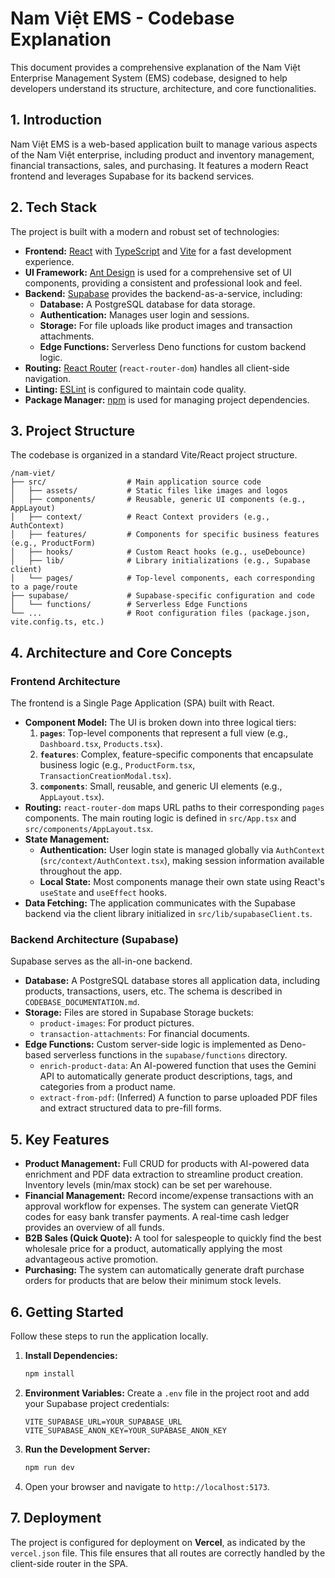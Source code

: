 # Nam Việt EMS - Codebase Explanation

This document provides a comprehensive explanation of the Nam Việt Enterprise Management System (EMS) codebase, designed to help developers understand its structure, architecture, and core functionalities.

## 1. Introduction

Nam Việt EMS is a web-based application built to manage various aspects of the Nam Việt enterprise, including product and inventory management, financial transactions, sales, and purchasing. It features a modern React frontend and leverages Supabase for its backend services.

## 2. Tech Stack

The project is built with a modern and robust set of technologies:

-   **Frontend:** [React](https://react.dev/) with [TypeScript](https://www.typescriptlang.org/) and [Vite](https://vitejs.dev/) for a fast development experience.
-   **UI Framework:** [Ant Design](https://ant.design/) is used for a comprehensive set of UI components, providing a consistent and professional look and feel.
-   **Backend:** [Supabase](https://supabase.com/) provides the backend-as-a-service, including:
    -   **Database:** A PostgreSQL database for data storage.
    -   **Authentication:** Manages user login and sessions.
    -   **Storage:** For file uploads like product images and transaction attachments.
    -   **Edge Functions:** Serverless Deno functions for custom backend logic.
-   **Routing:** [React Router](https://reactrouter.com/) (`react-router-dom`) handles all client-side navigation.
-   **Linting:** [ESLint](https://eslint.org/) is configured to maintain code quality.
-   **Package Manager:** [npm](https://www.npmjs.com/) is used for managing project dependencies.

## 3. Project Structure

The codebase is organized in a standard Vite/React project structure.

```
/nam-viet/
├── src/                  # Main application source code
│   ├── assets/           # Static files like images and logos
│   ├── components/       # Reusable, generic UI components (e.g., AppLayout)
│   ├── context/          # React Context providers (e.g., AuthContext)
│   ├── features/         # Components for specific business features (e.g., ProductForm)
│   ├── hooks/            # Custom React hooks (e.g., useDebounce)
│   ├── lib/              # Library initializations (e.g., Supabase client)
│   └── pages/            # Top-level components, each corresponding to a page/route
├── supabase/             # Supabase-specific configuration and code
│   └── functions/        # Serverless Edge Functions
└── ...                   # Root configuration files (package.json, vite.config.ts, etc.)
```

## 4. Architecture and Core Concepts

### Frontend Architecture

The frontend is a Single Page Application (SPA) built with React.

-   **Component Model:** The UI is broken down into three logical tiers:
    1.  **`pages`**: Top-level components that represent a full view (e.g., `Dashboard.tsx`, `Products.tsx`).
    2.  **`features`**: Complex, feature-specific components that encapsulate business logic (e.g., `ProductForm.tsx`, `TransactionCreationModal.tsx`).
    3.  **`components`**: Small, reusable, and generic UI elements (e.g., `AppLayout.tsx`).
-   **Routing:** `react-router-dom` maps URL paths to their corresponding `pages` components. The main routing logic is defined in `src/App.tsx` and `src/components/AppLayout.tsx`.
-   **State Management:**
    -   **Authentication:** User login state is managed globally via `AuthContext` (`src/context/AuthContext.tsx`), making session information available throughout the app.
    -   **Local State:** Most components manage their own state using React's `useState` and `useEffect` hooks.
-   **Data Fetching:** The application communicates with the Supabase backend via the client library initialized in `src/lib/supabaseClient.ts`.

### Backend Architecture (Supabase)

Supabase serves as the all-in-one backend.

-   **Database:** A PostgreSQL database stores all application data, including products, transactions, users, etc. The schema is described in `CODEBASE_DOCUMENTATION.md`.
-   **Storage:** Files are stored in Supabase Storage buckets:
    -   `product-images`: For product pictures.
    -   `transaction-attachments`: For financial documents.
-   **Edge Functions:** Custom server-side logic is implemented as Deno-based serverless functions in the `supabase/functions` directory.
    -   `enrich-product-data`: An AI-powered function that uses the Gemini API to automatically generate product descriptions, tags, and categories from a product name.
    -   `extract-from-pdf`: (Inferred) A function to parse uploaded PDF files and extract structured data to pre-fill forms.

## 5. Key Features

-   **Product Management:** Full CRUD for products with AI-powered data enrichment and PDF data extraction to streamline product creation. Inventory levels (min/max stock) can be set per warehouse.
-   **Financial Management:** Record income/expense transactions with an approval workflow for expenses. The system can generate VietQR codes for easy bank transfer payments. A real-time cash ledger provides an overview of all funds.
-   **B2B Sales (Quick Quote):** A tool for salespeople to quickly find the best wholesale price for a product, automatically applying the most advantageous active promotion.
-   **Purchasing:** The system can automatically generate draft purchase orders for products that are below their minimum stock levels.

## 6. Getting Started

Follow these steps to run the application locally.

1.  **Install Dependencies:**
    ```bash
    npm install
    ```
2.  **Environment Variables:** Create a `.env` file in the project root and add your Supabase project credentials:
    ```
    VITE_SUPABASE_URL=YOUR_SUPABASE_URL
    VITE_SUPABASE_ANON_KEY=YOUR_SUPABASE_ANON_KEY
    ```
3.  **Run the Development Server:**
    ```bash
    npm run dev
    ```
4.  Open your browser and navigate to `http://localhost:5173`.

## 7. Deployment

The project is configured for deployment on **Vercel**, as indicated by the `vercel.json` file. This file ensures that all routes are correctly handled by the client-side router in the SPA.
